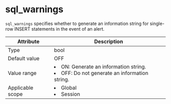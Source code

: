 # sql_warnings

`sql_warnings` specifies whether to generate an information string for single-row INSERT statements in the event of an alert.

| **Attribute** | **Description** |
|--------|-----------------------------------------------------------------------------------------------------------------------|
| Type | bool |
| Default value | OFF |
| Value range | <li> ON: Generate an information string.   <li> OFF: Do not generate an information string. |
| Applicable scope | <li> Global   <li> Session |
